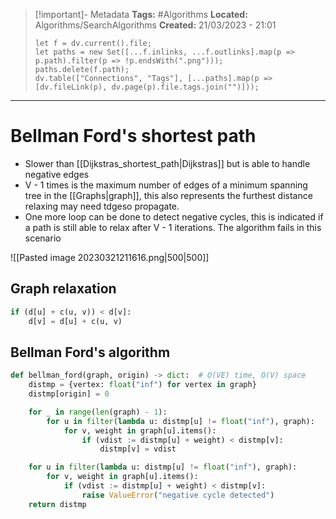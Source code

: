 > [!important]- Metadata
> **Tags:** #Algorithms 
> **Located:** Algorithms/SearchAlgorithms
> **Created:** 21/03/2023 - 21:01
> ```dataviewjs
> let f = dv.current().file;
> let paths = new Set([...f.inlinks, ...f.outlinks].map(p => p.path).filter(p => !p.endsWith(".png")));
> paths.delete(f.path);
> dv.table(["Connections", "Tags"], [...paths].map(p => [dv.fileLink(p), dv.page(p).file.tags.join("")]));
> ```

___
# Bellman Ford's shortest path
- Slower than [[Dijkstras_shortest_path|Dijkstras]] but is able to handle negative edges
- V - 1 times is the maximum number of edges of a minimum spanning tree in the [[Graphs|graph]], this also represents the furthest distance relaxing may need tdgeso propagate.
- One more loop can be done to detect negative cycles, this is indicated if a path is still able to relax after V - 1 iterations. The algorithm fails in this scenario

![[Pasted image 20230321211616.png|500|500]]
## Graph relaxation 
```python
if (d[u] + c(u, v)) < d[v]:
    d[v] = d[u] + c(u, v)
```

## Bellman Ford's algorithm
```python
def bellman_ford(graph, origin) -> dict:  # O(VE) time, O(V) space
    distmp = {vertex: float("inf") for vertex in graph}
    distmp[origin] = 0

    for _ in range(len(graph) - 1): 
        for u in filter(lambda u: distmp[u] != float("inf"), graph): 
            for v, weight in graph[u].items():
                if (vdist := distmp[u] + weight) < distmp[v]:
                    distmp[v] = vdist

    for u in filter(lambda u: distmp[u] != float("inf"), graph):
        for v, weight in graph[u].items(): 
            if (vdist := distmp[u] + weight) < distmp[v]:
                raise ValueError("negative cycle detected")
    return distmp
```
